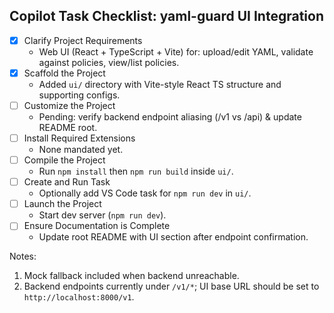 ## Copilot Task Checklist: yaml-guard UI Integration

- [x] Clarify Project Requirements
  - Web UI (React + TypeScript + Vite) for: upload/edit YAML, validate against policies, view/list policies.
- [x] Scaffold the Project
  - Added `ui/` directory with Vite-style React TS structure and supporting configs.
- [ ] Customize the Project
  - Pending: verify backend endpoint aliasing (/v1 vs /api) & update README root.
- [ ] Install Required Extensions
  - None mandated yet.
- [ ] Compile the Project
  - Run `npm install` then `npm run build` inside `ui/`.
- [ ] Create and Run Task
  - Optionally add VS Code task for `npm run dev` in `ui/`.
- [ ] Launch the Project
  - Start dev server (`npm run dev`).
- [ ] Ensure Documentation is Complete
  - Update root README with UI section after endpoint confirmation.

Notes:
1. Mock fallback included when backend unreachable.
2. Backend endpoints currently under `/v1/*`; UI base URL should be set to `http://localhost:8000/v1`.
